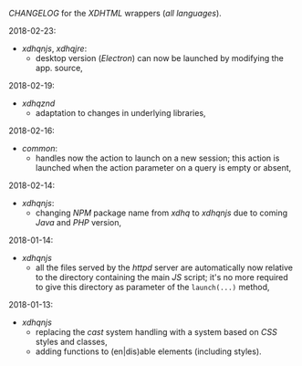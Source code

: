 *CHANGELOG* for the *XDHTML* wrappers (*all languages*).

2018-02-23:
- *xdhqnjs*, *xdhqjre*:
  - desktop version (*Electron*) can now be launched by modifying the app. source,

2018-02-19:
- *xdhqznd*
  - adaptation to changes in underlying libraries,

2018-02-16:
- *common*:
  - handles now the action to launch on a new session; this action is launched when the action parameter on a query is empty or absent,

2018-02-14:
- *xdhqnjs*:
  - changing *NPM* package name from *xdhq* to *xdhqnjs* due to coming *Java* and *PHP* version,

2018-01-14:
- *xdhqnjs*
  - all the files served by the *httpd* server are automatically now relative to the directory containing the main *JS* script; it's no more required to give this directory as parameter of the `launch(...)` method,

2018-01-13:
- *xdhqnjs*
  - replacing the *cast* system handling with a system based on *CSS* styles and classes,
  - adding functions to (en|dis)able elements (including styles).
